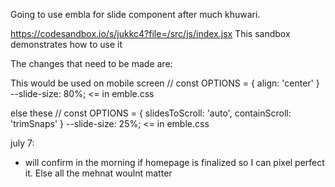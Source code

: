 Going to use embla for slide component after much khuwari.

https://codesandbox.io/s/jukkc4?file=/src/js/index.jsx
This sandbox demonstrates how to use it 

The changes that need to be made are:

This would be used on mobile screen
// const OPTIONS = { align: 'center' }
 --slide-size: 80%; <= in emble.css

else these
// const OPTIONS = { slidesToScroll: 'auto', containScroll: 'trimSnaps' }
--slide-size: 25%; <= in emble.css


july 7:
- will confirm in the morning if homepage is finalized so I can pixel perfect it. Else all the mehnat woulnt matter 














